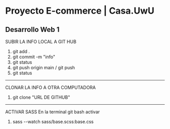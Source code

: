 # Proyecto E-commerce | Casa.UwU
Desarrollo Web 1
------------
SUBIR LA INFO LOCAL A GIT HUB 
1. git add .
2. git commit -m "info"
3. git status
4. git push origin main / git push
5. git status
------------
CLONAR LA INFO A OTRA COMPUTADORA 
1. git clone "URL DE GITHUB"
------------
ACTIVAR SASS
En la terminal git bash activar
1. sass --watch sass/base.scss:base.css
